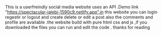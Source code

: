 This is a userfreindly social media website uses an API .Demo link "https://spectacular-jalebi-1590c9.netlify.app".in this website you can login regestir or logout and create delete or edit a post also the
comments and profile are available .the website build with pure html css and js ,if you downloaded the files you can run and edit the code
. thanks for reading
